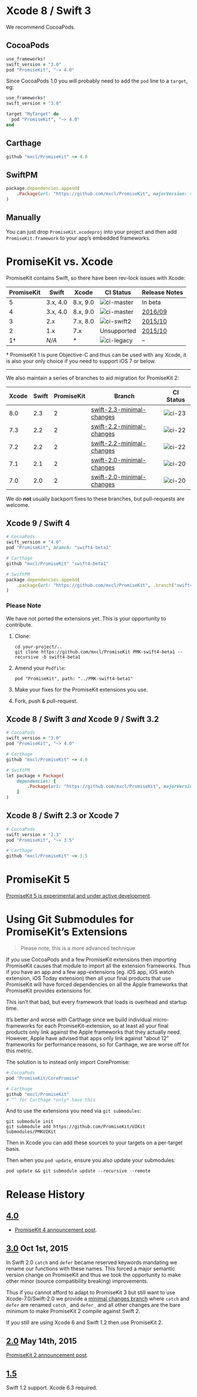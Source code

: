 # Xcode 8 / Swift 3

We recommend CocoaPods.

## CocoaPods

```ruby
use_frameworks!
swift_version = "3.0"
pod "PromiseKit", "~> 4.0"
```

Since CocoaPods 1.0 you will probably need to add the `pod` line to a `target`,
eg:

```ruby
use_frameworks!
swift_version = "3.0"

target "MyTarget" do
  pod "PromiseKit", "~> 4.0"
end
```

## Carthage

```ruby
github "mxcl/PromiseKit" ~> 4.0
```

## SwiftPM

```ruby
package.dependencies.append(
    .Package(url: "https://github.com/mxcl/PromiseKit", majorVersion: 4)
)
```

## Manually

You can just drop `PromiseKit.xcodeproj` into your project and then add
`PromiseKit.framework` to your app’s embedded frameworks.


# PromiseKit vs. Xcode

PromiseKit contains Swift, so there have been rev-lock issues with Xcode:

| PromiseKit | Swift    | Xcode    |   CI Status  |   Release Notes   |
| ---------- | -------- | -------- | ------------ | ----------------- |
|      5     | 3.x, 4.0 | 8.x, 9.0 | ![ci-master] |      In beta      |
|      4     | 3.x, 4.0 | 8.x, 9.0 | ![ci-master] | [2016/09][news-4] |
|      3     | 2.x      | 7.x, 8.0 | ![ci-swift2] | [2015/10][news-3] |
|      2     | 1.x      | 7.x      | Unsupported  | [2015/10][news-3] |
|      1†    | *N/A*    | *        | ![ci-legacy] |         –         |
                                     

† PromiseKit 1 is pure Objective-C and thus can be used with any Xcode, it is
also your only choice if you need to support iOS 7 or below.

---

We also maintain a series of branches to aid migration for PromiseKit 2:

| Xcode | Swift | PromiseKit | Branch                      | CI Status |
| ----- | ----- | -----------| --------------------------- | --------- |
|  8.0  |  2.3  | 2          | [swift-2.3-minimal-changes] | ![ci-23]  |
|  7.3  |  2.2  | 2          | [swift-2.2-minimal-changes] | ![ci-22]  |
|  7.2  |  2.2  | 2          | [swift-2.2-minimal-changes] | ![ci-22]  |
|  7.1  |  2.1  | 2          | [swift-2.0-minimal-changes] | ![ci-20]  |
|  7.0  |  2.0  | 2          | [swift-2.0-minimal-changes] | ![ci-20]  |

We do **not** usually backport fixes to these branches, but pull-requests are welcome.


## Xcode 9 / Swift 4

```ruby
# CocoaPods
swift_version = "4.0"
pod "PromiseKit", branch: "swift4-beta1"

# Carthage
github "mxcl/PromiseKit" "swift4-beta1"

# SwiftPM
package.dependencies.append(
    .package(url: "https://github.com/mxcl/PromiseKit", .branch("swift4-beta1"))
)
```

### Please Note

We have not ported the extensions yet. This is your opportunity to contribute.

1. Clone:

       cd your-project/..
       git clone https://github.com/mxcl/PromiseKit PMK-swift4-beta1 --recursive -b swift4-beta1

2. Amend your `Podfile`:

       pod "PromiseKit", path: "../PMK-swift4-beta1"

3. Make your fixes for the PromiseKit extensions you use.
4. Fork, push & pull-request.

## Xcode 8 / Swift 3 *and* Xcode 9 / Swift 3.2

```ruby
# CocoaPods
swift_version = "3.0"
pod "PromiseKit", "~> 4.0"

# Carthage
github "mxcl/PromiseKit" ~> 4.0

# SwiftPM
let package = Package(
    dependencies: [
        .Package(url: "https://github.com/mxcl/PromiseKit", majorVersion: 4)
    ]
)
```

## Xcode 8 / Swift 2.3 or Xcode 7

```ruby
# CocoaPods
swift_version = "2.3"
pod "PromiseKit", "~> 3.5"

# Carthage
github "mxcl/PromiseKit" ~> 3.5
```


# PromiseKit 5

[PromiseKit 5 is experimental and under active development](https://github.com/mxcl/PromiseKit/tree/experimental-5.x).


[travis]: https://travis-ci.org/mxcl/PromiseKit
[ci-master]: https://travis-ci.org/mxcl/PromiseKit.svg?branch=master
[ci-legacy]: https://travis-ci.org/mxcl/PromiseKit.svg?branch=legacy-1.x
[ci-swift2]: https://travis-ci.org/mxcl/PromiseKit.svg?branch=swift-2.x
[ci-23]: https://travis-ci.org/mxcl/PromiseKit.svg?branch=swift-2.3-minimal-changes
[ci-22]: https://travis-ci.org/mxcl/PromiseKit.svg?branch=swift-2.2-minimal-changes
[ci-20]: https://travis-ci.org/mxcl/PromiseKit.svg?branch=swift-2.0-minimal-changes
[news-2]: http://promisekit.org/news/2015/05/PromiseKit-2.0-Released/
[news-3]: https://github.com/mxcl/PromiseKit/blob/master/CHANGELOG.markdown#300-oct-1st-2015
[news-4]: http://promisekit.org/news/2016/09/PromiseKit-4.0-Released/
[swift-2.3-minimal-changes]: https://github.com/mxcl/PromiseKit/tree/swift-2.3-minimal-changes
[swift-2.2-minimal-changes]: https://github.com/mxcl/PromiseKit/tree/swift-2.2-minimal-changes
[swift-2.0-minimal-changes]: https://github.com/mxcl/PromiseKit/tree/swift-2.0-minimal-changes


# Using Git Submodules for PromiseKit’s Extensions

> Please note, this is a more advanced technique

If you use CocoaPods and a few PromiseKit extensions then importing PromiseKit
causes that module to import all the extension frameworks. Thus if you have an
app and a few app-extensions (eg. iOS app, iOS watch extension, iOS Today
extension) then all your final products that use PromiseKit will have forced
dependencies on all the Apple frameworks that PromiseKit provides extensions
for.

This isn’t that bad, but every framework that loads is overhead and startup
time.

It’s better and worse with Carthage since we build individual micro-frameworks
for each PromiseKit-extension, so at least all your final products only link
against the Apple frameworks that they actually need. However, Apple have
advised that apps only link against “about 12” frameworks for performance
reasons, so for Carthage, we are worse off for this metric.

The solution is to instead only import CorePromise:

```ruby
# CocoaPods
pod "PromiseKit/CorePromise"

# Carthage
github "mxcl/PromiseKit"
# ^^ for Carthage *only* have this
```

And to use the extensions you need via `git submodules`:

```
git submodule init
git submodule add https://github.com/PromiseKit/UIKit Submodules/PMKUIKit
```

Then in Xcode you can add these sources to your targets on a per-target basis.

Then when you `pod update`, ensure you also update your submodules:

    pod update && git submodule update --recursive --remote



# Release History

## [4.0](https://github.com/mxcl/PromiseKit/releases/tag/4.0.0)

* [PromiseKit 4 announcement post](http://promisekit.org/news/2016/09/PromiseKit-4.0-Released/).

## [3.0](https://github.com/mxcl/PromiseKit/releases/tag/3.0.0) Oct 1st, 2015

In Swift 2.0 `catch` and `defer` became reserved keywords mandating we rename
our functions with these names. This forced a major semantic version change on
PromiseKit and thus we took the opportunity to make other minor (source
compatibility breaking) improvements.

Thus if you cannot afford to adapt to PromiseKit 3 but still want to use
Xcode-7.0/Swift-2.0 we provide a [minimal changes branch] where `catch` and
`defer` are renamed `catch_` and `defer_` and all other changes are the bare
minimum to make PromiseKit 2 compile against Swift 2.

If you still are using Xcode 6 and Swift 1.2 then use PromiseKit 2.

[minimal changes branch]: https://github.com/mxcl/PromiseKit/tree/swift-2.0-minimal-changes

## [2.0](https://github.com/mxcl/PromiseKit/releases/tag/2.0.0) May 14th, 2015

[PromiseKit 2 announcement post](http://promisekit.org/news/2015/05/PromiseKit-2.0-Released/).

## [1.5](https://github.com/mxcl/PromiseKit/releases/tag/1.5.0)

Swift 1.2 support. Xcode 6.3 required.
